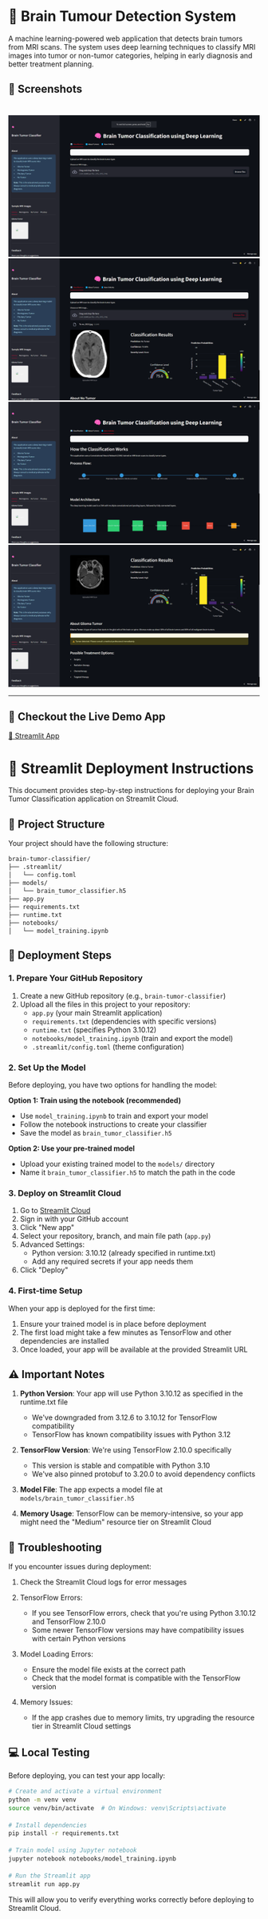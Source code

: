 # 🧠 Brain Tumour Detection System
A machine learning-powered web application that detects brain tumors from MRI scans. The system uses deep learning techniques to classify MRI images into tumor or non-tumor categories, helping in early diagnosis and better treatment planning.
## 📸 Screenshots
# 
<img src= "https://github.com/sahkanu34/Brain_tumour_detection_system/blob/main/screenshots/home.png?raw=true" >
<img src= "https://github.com/sahkanu34/Brain_tumour_detection_system/blob/main/screenshots/upload.png?raw=true" >
<img src= "https://github.com/sahkanu34/Brain_tumour_detection_system/blob/main/screenshots/about.png?raw=true" >
<img src= "https://github.com/sahkanu34/Brain_tumour_detection_system/blob/main/screenshots/results.png?raw=true" >

---
## 🚀 Checkout the Live Demo App  
[🔗 Streamlit App](https://braintumourdetectionsystem-34.streamlit.app/)

# 🧠 Streamlit Deployment Instructions

This document provides step-by-step instructions for deploying your Brain Tumor Classification application on Streamlit Cloud.

## 📁 Project Structure

Your project should have the following structure:
```
brain-tumor-classifier/
├── .streamlit/
│   └── config.toml
├── models/
│   └── brain_tumor_classifier.h5
├── app.py
├── requirements.txt
├── runtime.txt
├── notebooks/
│   └── model_training.ipynb
```

## 🚀 Deployment Steps

### 1. Prepare Your GitHub Repository

1. Create a new GitHub repository (e.g., `brain-tumor-classifier`)
2. Upload all the files in this project to your repository:
    - `app.py` (your main Streamlit application)
    - `requirements.txt` (dependencies with specific versions)
    - `runtime.txt` (specifies Python 3.10.12)
    - `notebooks/model_training.ipynb` (train and export the model)
    - `.streamlit/config.toml` (theme configuration)

### 2. Set Up the Model

Before deploying, you have two options for handling the model:

**Option 1: Train using the notebook (recommended)**
- Use `model_training.ipynb` to train and export your model
- Follow the notebook instructions to create your classifier
- Save the model as `brain_tumor_classifier.h5`

**Option 2: Use your pre-trained model**
- Upload your existing trained model to the `models/` directory
- Name it `brain_tumor_classifier.h5` to match the path in the code

### 3. Deploy on Streamlit Cloud

1. Go to [Streamlit Cloud](https://streamlit.io/cloud)
2. Sign in with your GitHub account
3. Click "New app"
4. Select your repository, branch, and main file path (`app.py`)
5. Advanced Settings:
    - Python version: 3.10.12 (already specified in runtime.txt)
    - Add any required secrets if your app needs them
6. Click "Deploy"

### 4. First-time Setup

When your app is deployed for the first time:

1. Ensure your trained model is in place before deployment
2. The first load might take a few minutes as TensorFlow and other dependencies are installed
3. Once loaded, your app will be available at the provided Streamlit URL

## ⚠️ Important Notes

1. **Python Version**: Your app will use Python 3.10.12 as specified in the runtime.txt file
    - We've downgraded from 3.12.6 to 3.10.12 for TensorFlow compatibility
    - TensorFlow has known compatibility issues with Python 3.12

2. **TensorFlow Version**: We're using TensorFlow 2.10.0 specifically
    - This version is stable and compatible with Python 3.10
    - We've also pinned protobuf to 3.20.0 to avoid dependency conflicts

3. **Model File**: The app expects a model file at `models/brain_tumor_classifier.h5`

4. **Memory Usage**: TensorFlow can be memory-intensive, so your app might need the "Medium" resource tier on Streamlit Cloud

## 🔧 Troubleshooting

If you encounter issues during deployment:

1. Check the Streamlit Cloud logs for error messages

2. TensorFlow Errors:
    - If you see TensorFlow errors, check that you're using Python 3.10.12 and TensorFlow 2.10.0
    - Some newer TensorFlow versions may have compatibility issues with certain Python versions

3. Model Loading Errors:
    - Ensure the model file exists at the correct path
    - Check that the model format is compatible with the TensorFlow version

4. Memory Issues:
    - If the app crashes due to memory limits, try upgrading the resource tier in Streamlit Cloud settings

## 💻 Local Testing

Before deploying, you can test your app locally:

```bash
# Create and activate a virtual environment
python -m venv venv
source venv/bin/activate  # On Windows: venv\Scripts\activate

# Install dependencies
pip install -r requirements.txt

# Train model using Jupyter notebook
jupyter notebook notebooks/model_training.ipynb

# Run the Streamlit app
streamlit run app.py
```

This will allow you to verify everything works correctly before deploying to Streamlit Cloud.
